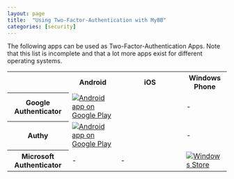 ```yaml
---
layout: page
title:  "Using Two-Factor-Authentication with MyBB"
categories: [security]
---
```


The following apps can be used as Two-Factor-Authentication Apps. Note that this list is incomplete and that a lot more apps exist for different operating systems.

<table>
	<tr>
		<th></th>
		<th>Android</th>
		<th>iOS</th>
		<th>Windows Phone</th>
	</tr>
	<tr>
		<th>Google Authenticator</th>
		<td><a href="https://play.google.com/store/apps/details?id=com.google.android.apps.authenticator2"><img alt="Android app on Google Play" src="https://developer.android.com/images/brand/en_app_rgb_wo_45.png" /></a></td>
		<td><a href="https://itunes.apple.com/gb/app/google-authenticator/id388497605?mt=8&uo=4" target="itunes_store" style="display:inline-block;overflow:hidden;background:url(https://linkmaker.itunes.apple.com/htmlResources/assets/en_us//images/web/linkmaker/badge_appstore-lrg.png) no-repeat;width:135px;height:40px;@media only screen{background-image:url(https://linkmaker.itunes.apple.com/htmlResources/assets/en_us//images/web/linkmaker/badge_appstore-lrg.svg);}"></a></td>
		<td>-</td>
	</tr>
	<tr>
		<th>Authy</th>
		<td><a href="https://play.google.com/store/apps/details?id=com.authy.authy"><img alt="Android app on Google Play" src="https://developer.android.com/images/brand/en_app_rgb_wo_45.png" /></a></td>
		<td><a href="https://itunes.apple.com/gb/app/authy/id494168017?mt=8&uo=4" target="itunes_store" style="display:inline-block;overflow:hidden;background:url(https://linkmaker.itunes.apple.com/htmlResources/assets/en_us//images/web/linkmaker/badge_appstore-lrg.png) no-repeat;width:135px;height:40px;@media only screen{background-image:url(https://linkmaker.itunes.apple.com/htmlResources/assets/en_us//images/web/linkmaker/badge_appstore-lrg.svg);}"></a></td>
		<td>-</td>
	</tr>
	<tr>
		<th>Microsoft Authenticator</th>
		<td>-</td>
		<td>-</td>
		<td><a href="https://www.microsoft.com/en-us/store/apps/authenticator/9wzdncrfj3rj"><img src="/images/1.8/windows-store.png" alt="Windows Store" /></a></td>
	</tr>
</table>
